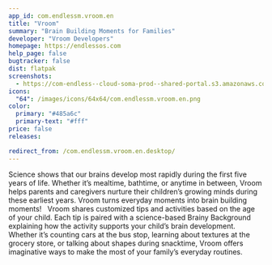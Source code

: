 ```yaml
---
app_id: com.endlessm.vroom.en
title: "Vroom"
summary: "Brain Building Moments for Families"
developer: "Vroom Developers"
homepage: https://endlessos.com
help_page: false
bugtracker: false
dist: flatpak
screenshots:
  - https://com-endless--cloud-soma-prod--shared-portal.s3.amazonaws.com/app107.screenshots.9d325102-6b53-41c9-a8d9-213c8e7e30e1.jpg
icons:
  "64": /images/icons/64x64/com.endlessm.vroom.en.png
color:
  primary: "#485a6c"
  primary-text: "#fff"
price: false
releases:

redirect_from: /com.endlessm.vroom.en.desktop/
---
```


<p>Science shows that our brains develop most rapidly during the first five years of life. Whether it’s mealtime, bathtime, or anytime in between, Vroom helps parents and caregivers nurture their children’s growing minds during these earliest years. Vroom turns everyday moments into brain building moments!     Vroom shares customized tips and activities based on the age of your child. Each tip is paired with a science-based Brainy Background explaining how the activity supports your child’s brain development. Whether it’s counting cars at the bus stop, learning about textures at the grocery store, or talking about shapes during snacktime, Vroom offers imaginative ways to make the most of your family’s everyday routines.</p>